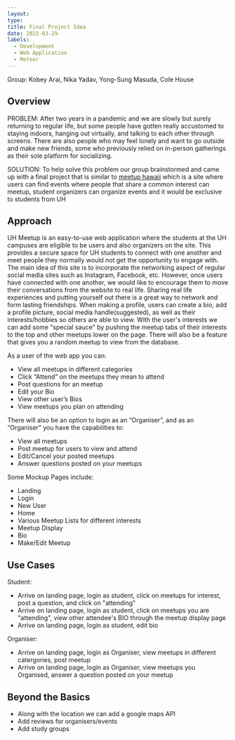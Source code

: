 ```yaml
---
layout: 
type: 
title: Final Project Idea
date: 2022-03-29
labels:
  - Development
  - Web Application
  - Meteor
---
```

Group: Kobey Arai, Nika Yadav, Yong-Sung Masuda, Cole House

<h2> Overview </h2>

  PROBLEM: After two years in a pandemic and we are slowly but surely returning to regular life, but some people have gotten really accustomed to staying indoors, hanging out virtually, and talking to each other through screens. There are also people who may feel lonely and want to go outside and make new friends, some who previously relied on in-person gatherings as their sole platform for socializing.
  
  SOLUTION: To help solve this problem our group brainstormed and came up with a final project that is similar to [meetup hawaii]("https://www.meetup.com/find/?source=EVENTS&categoryId=535&location=us--hawaii") which is a site where users can find events where people that share a common interest can meetup, student organizers can organize events and it would be exclusive to students from UH
  
<h2> Approach </h2>

  UH Meetup is an easy-to-use web application where the students at the UH campuses are eligible to be users and also organizers on the site. This provides a secure space for UH students to connect with one another and meet people they normally would not get the opportunity to engage with. The main idea of this site is to incorporate the networking aspect of regular social media sites such as Instagram, Facebook, etc. However, once users have connected with one another, we would like to encourage them to move their conversations from the website to real life. Sharing real life experiences and putting yourself out there is a great way to network and form lasting friendships. When making a profile, users can create a bio, add a profile picture, social media handle(suggested), as well as their interests/hobbies so others are able to view. With the user's interests we can add some "special sauce" by pushing the meetup tabs of their interests to the top and other meetups lower on the page. There will also be a feature that gives you a random meetup to view from the database. 
  
As a user of the web app you can:
- View all meetups in different categories
- Click “Attend” on the meetups they mean to attend
- Post questions for an meetup
- Edit your Bio
- View other user’s Bios
- View meetups you plan on attending

There will also be an option to login as an “Organiser”, and as an “Organiser” you have the capabilities to:
- View all meetups
- Post meetup for users to view and attend
- Edit/Cancel your posted meetups 
- Answer questions posted on your meetups

Some Mockup Pages include:
- Landing
- Login
- New User 
- Home 
- Various Meetup Lists for different interests
- Meetup Display 
- Bio 
- Make/Edit Meetup 


<h2> Use Cases </h2>

Student:
- Arrive on landing page, login as student, click on meetups for interest, post a question, and click on "attending"
- Arrive on landing page, login as student, click on meetups you are "attending", view other attendee's BIO through the meetup display page
- Arrive on landing page, login as student, edit bio


Organiser:
- Arrive on landing page, login as Organiser, view meetups in different catergories, post meetup
- Arrive on landing page, login as Organiser, view meetups you Organised, answer a question posted on your meetup

## Beyond the Basics

- Along with the location we can add a google maps API
- Add reviews for organisers/events
- Add study groups  

